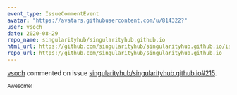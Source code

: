 ```yaml
---
event_type: IssueCommentEvent
avatar: "https://avatars.githubusercontent.com/u/814322?"
user: vsoch
date: 2020-08-29
repo_name: singularityhub/singularityhub.github.io
html_url: https://github.com/singularityhub/singularityhub.github.io/issues/215
repo_url: https://github.com/singularityhub/singularityhub.github.io
---
```


<a href='https://github.com/vsoch' target='_blank'>vsoch</a> commented on issue <a href='https://github.com/singularityhub/singularityhub.github.io/issues/215' target='_blank'>singularityhub/singularityhub.github.io#215</a>.

<small>Awesome! 